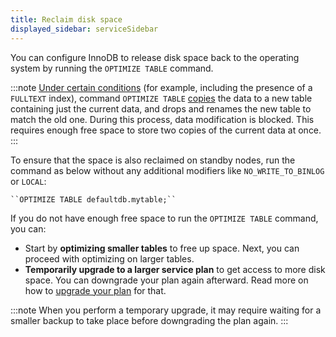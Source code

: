 ```yaml
---
title: Reclaim disk space
displayed_sidebar: serviceSidebar
---
```


You can configure InnoDB to release disk space back to the operating system by running the `OPTIMIZE TABLE` command.

:::note
[Under certain
conditions](https://dev.mysql.com/doc/refman/8.0/en/optimize-table.html#optimize-table-innodb-details)
(for example, including the presence of a `FULLTEXT` index), command
`OPTIMIZE TABLE`
[copies](https://dev.mysql.com/doc/refman/8.0/en/alter-table.html)
the data to a new table containing just the current data, and drops
and renames the new table to match the old one. During this process,
data modification is blocked. This requires enough free space to store
two copies of the current data at once.
:::

To ensure that the space is also reclaimed on standby nodes, run the
command as below without any additional modifiers like
`NO_WRITE_TO_BINLOG` or `LOCAL`:

```
``OPTIMIZE TABLE defaultdb.mytable;``
```

If you do not have enough free space to run the `OPTIMIZE TABLE`
command, you can:

-   Start by **optimizing smaller tables** to free up space. Next, you
    can proceed with optimizing on larger tables.
-   **Temporarily upgrade to a larger service plan** to get access to
    more disk space. You can downgrade your plan again afterward. Read
    more on how to
    [upgrade your plan](/docs/platform/howto/scale-services) for that.

:::note
When you perform a temporary upgrade, it may require waiting for a
smaller backup to take place before downgrading the plan again.
:::
